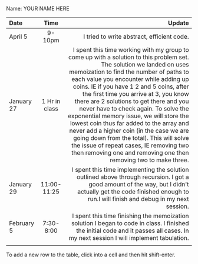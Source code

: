 Name: YOUR NAME HERE

| Date       |     Time      |                                                                                                                                                                                                                                                                                                                                                                                                                                                                                                                                                                                                                                                                             Update |
|:-----------|:-------------:|-----------------------------------------------------------------------------------------------------------------------------------------------------------------------------------------------------------------------------------------------------------------------------------------------------------------------------------------------------------------------------------------------------------------------------------------------------------------------------------------------------------------------------------------------------------------------------------------------------------------------------------------------------------------------------------:|
| April 5    |    9-10pm     |                                                                                                                                                                                                                                                                                                                                                                                                                                                                                                                                                                                                                                         I tried to write abstract, efficient code. |
| January 27 | 1 Hr in class | I spent this time working with my group to come up with a solution to this problem set. The solution we landed on uses memoization to find the number of paths to each value you encounter while adding up coins. IE if you have 1 2 and 5 coins, after the first time you arrive at 3, you know there are 2 solutions to get there and you never have to check again. To solve the exponential memory issue, we will store the lowest coin thus far added to the array and never add a higher coin (in the case we are going down from the total). This will solve the issue of repeat cases, IE removing two then removing one and removing one then removing two to make three. |
| January 29 |  11:00-11:25  |                                                                                                                                                                                                                                                                                                                                                                                                                                                                I spent this time implementing the solution outlined above through recursion. I got a good amount of the way, but I didn't actually get the code finished enough to run.I will finish and debug in my next session. |
| February 5 |   7:30-8:00   |                                                                                                                                                                                                                                                                                                                                                                                                                                                                                                I spent this time finishing the memoization solution I began to code in class. I finished the initial code and it passes all cases. In my next session I will implement tabulation. |
|            |               |                                                                                                                                                                                                                                                                                                                                                                                                                                                                                                                                                                                                                                                                                    |


To add a new row to the table, click into a cell and then hit shift-enter.